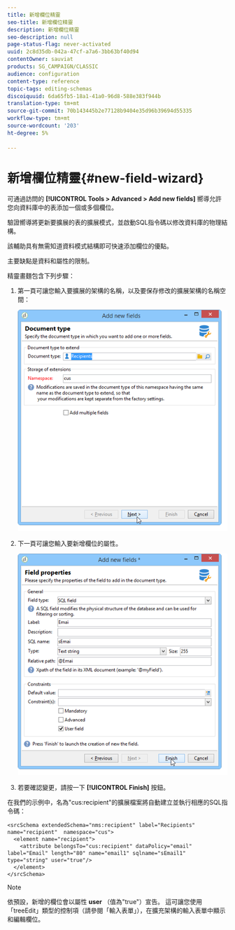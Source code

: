 ```yaml
---
title: 新增欄位精靈
seo-title: 新增欄位精靈
description: 新增欄位精靈
seo-description: null
page-status-flag: never-activated
uuid: 2c8d35db-042a-47cf-a7a6-3bb63bf40d94
contentOwner: sauviat
products: SG_CAMPAIGN/CLASSIC
audience: configuration
content-type: reference
topic-tags: editing-schemas
discoiquuid: 6da65fb5-18a1-41a0-96d8-588e383f944b
translation-type: tm+mt
source-git-commit: 70b143445b2e77128b9404e35d96b39694d55335
workflow-type: tm+mt
source-wordcount: '203'
ht-degree: 5%

---
```



# 新增欄位精靈{#new-field-wizard}

可通過訪問的 **[!UICONTROL Tools > Advanced > Add new fields]** 嚮導允許您向資料庫中的表添加一個或多個欄位。

驗證嚮導將更新要擴展的表的擴展模式，並啟動SQL指令碼以修改資料庫的物理結構。

該輔助具有無需知道資料模式結構即可快速添加欄位的優點。

主要缺點是資料和屬性的限制。

精靈畫麵包含下列步驟：

1. 第一頁可讓您輸入要擴展的架構的名稱，以及要保存修改的擴展架構的名稱空間：

   ![](assets/d_ncs_integration_schema_addfield.png)

1. 下一頁可讓您輸入要新增欄位的屬性。

   ![](assets/d_ncs_integration_schema_addfield2.png)

1. 若要確認變更，請按一下 **[!UICONTROL Finish]** 按鈕。

在我們的示例中，名為&quot;cus:recipient&quot;的擴展檔案將自動建立並執行相應的SQL指令碼：

```
<srcSchema extendedSchema="nms:recipient" label="Recipients" name="recipient"  namespace="cus">  
  <element name="recipient">    
    <attribute belongsTo="cus:recipient" dataPolicy="email" label="Email" length="80" name="email1" sqlname="sEmail1" type="string" user="true"/>  
  </element>
</srcSchema>
```

>[!NOTE]
>
>依預設，新增的欄位會以屬性 **user** （值為&quot;true&quot;）宣告。 這可讓您使用「treeEdit」類型的控制項（請參閱「輸入表單」），在擴充架構的輸入表單中顯示和編輯欄位。

